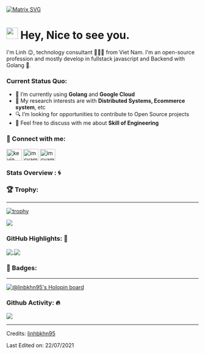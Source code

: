[![Matrix SVG](https://raw.githubusercontent.com/rodrigograca31/rodrigograca31/master/matrix.svg)](https://www.youtube.com/watch?v=SDkAGkd4NLc) 

<h1><img src="https://emojis.slackmojis.com/emojis/images/1531849430/4246/blob-sunglasses.gif?1531849430" width="30"/> Hey, Nice to see you.</h1>

I'm Linh 😉, technology consultant 👨🏻‍💻 from Viet Nam. I'm an open-source profession and mostly develop in fullstack javascript and Backend with Golang 🐍.

### Current Status Quo:

- 🌱 I’m currently using <strong>Golang</strong> and <strong>Google Cloud</strong>
- 🤔 My research interests are with <strong>Distributed Systems, Ecommerce system</strong>, etc
- 🔍 I’m looking for opportunities to contribute to Open Source projects
- 💬 Feel free to discuss with me about <strong>Skill of Engineering</strong>

### 👀 Connect with me:
<p align="left">
<a href="https://www.linkedin.com/in/linh-kevin-bb053a118/" target="blank"><img align="center" src="https://raw.githubusercontent.com/rahuldkjain/github-profile-readme-generator/master/src/images/icons/Social/linked-in-alt.svg" alt="kevin" height="30" width="40" /></a>
<a href="https://dev.to/linhbkhn95" target="blank"><img align="center" src="https://raw.githubusercontent.com/rahuldkjain/github-profile-readme-generator/master/src/images/icons/Social/devto.svg" alt="imcvampire" height="30" width="40" /></a>
<a href="https://leetcode.com/bao_linh/" target="blank"><img align="center" src="https://raw.githubusercontent.com/rahuldkjain/github-profile-readme-generator/master/src/images/icons/Social/leet-code.svg" alt="imcvampire" height="30" width="40" /></a>
</p>

### Stats Overview : :cyclone:


### 🏆 Trophy:
---
[![trophy](https://github-profile-trophy.vercel.app/?username=linhbkhn95&theme=gruvbox&no-frame=true&no-bg=true)](https://github.com/ryo-ma/github-profile-trophy)

<img align="center" src="https://github-readme-stats.vercel.app/api?username=linhbkhn95&show_icons=true&count_private=true&hide=stars&include_all_commits=false&theme=material-palenight" />


### GitHub Highlights: :blossom:
<a href="">
  <img align="center" src="https://github-readme-stats.vercel.app/api/top-langs/?username=linhbkhn95&langs_count=8&layout=compact&theme=material-palenight&hide=html,Tcl" />
</a>
<a href="">
  <img align="center" src="http://github-readme-streak-stats.herokuapp.com?user=linhbkhn95&theme=material-palenight"/>
</a>

### 📛 Badges:
---
[![@linbkhn95's Holopin board](https://holopin.io/api/user/board?user=linhbkhn95)](https://holopin.io/@linhbkhn95)
### Github Activity: 🔥 
<img align="center" src="https://activity-graph.herokuapp.com/graph?username=linhbkhn95&theme=dracula&color=B994E6&bg_color=2B2D3D" />


-----
Credits: [linhbkhn95](https://github.com/linhbkhn95)

Last Edited on: 22/07/2021
